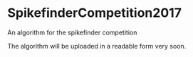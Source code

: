 # SpikefinderCompetition2017
An algorithm for the spikefinder competition

The algorithm will be uploaded in a readable form very soon.
